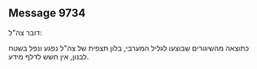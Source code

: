 ## Message 9734

דובר צה"ל: 

כתוצאה מהשיגורים שבוצעו לגליל המערבי, בלון תצפית של צה"ל נפגע ונפל בשטח לבנון, אין חשש לדלף מידע.

